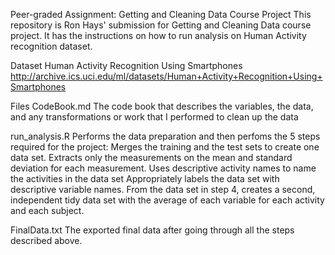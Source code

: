Peer-graded Assignment: Getting and Cleaning Data Course Project
This repository is Ron Hays' submission for Getting and Cleaning Data course project. 
It has the instructions on how to run analysis on Human Activity recognition dataset.

Dataset
Human Activity Recognition Using Smartphones http://archive.ics.uci.edu/ml/datasets/Human+Activity+Recognition+Using+Smartphones

Files
CodeBook.md 
The code book that describes the variables, the data, and any transformations or work that I performed to clean up the data

run_analysis.R 
Performs the data preparation and then perfoms the 5 steps required for the project:
Merges the training and the test sets to create one data set.
Extracts only the measurements on the mean and standard deviation for each measurement.
Uses descriptive activity names to name the activities in the data set
Appropriately labels the data set with descriptive variable names.
From the data set in step 4, creates a second, independent tidy data set with the average of each variable for each activity and each subject.

FinalData.txt 
The exported final data after going through all the steps described above.
